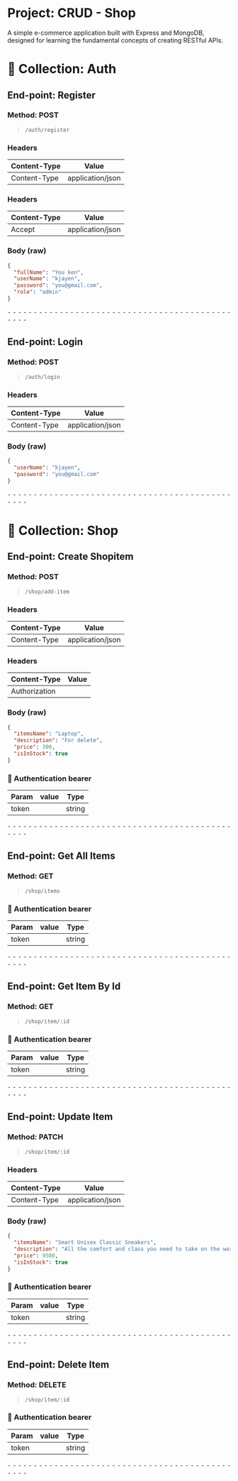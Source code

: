 # Project: CRUD - Shop

A simple e-commerce application built with Express and MongoDB, designed for learning the fundamental concepts of creating RESTful APIs.

# 📁 Collection: Auth

## End-point: Register

### Method: POST

> ```
> /auth/register
> ```

### Headers

| Content-Type | Value            |
| ------------ | ---------------- |
| Content-Type | application/json |

### Headers

| Content-Type | Value            |
| ------------ | ---------------- |
| Accept       | application/json |

### Body (**raw**)

```json
{
  "fullName": "You ken",
  "userName": "kjayen",
  "password": "you@gmail.com",
  "role": "admin"
}
```

⁃ ⁃ ⁃ ⁃ ⁃ ⁃ ⁃ ⁃ ⁃ ⁃ ⁃ ⁃ ⁃ ⁃ ⁃ ⁃ ⁃ ⁃ ⁃ ⁃ ⁃ ⁃ ⁃ ⁃ ⁃ ⁃ ⁃ ⁃ ⁃ ⁃ ⁃ ⁃ ⁃ ⁃ ⁃ ⁃ ⁃ ⁃ ⁃ ⁃ ⁃ ⁃ ⁃ ⁃ ⁃ ⁃ ⁃

## End-point: Login

### Method: POST

> ```
> /auth/login
> ```

### Headers

| Content-Type | Value            |
| ------------ | ---------------- |
| Content-Type | application/json |

### Body (**raw**)

```json
{
  "userName": "kjayen",
  "password": "you@gmail.com"
}
```

⁃ ⁃ ⁃ ⁃ ⁃ ⁃ ⁃ ⁃ ⁃ ⁃ ⁃ ⁃ ⁃ ⁃ ⁃ ⁃ ⁃ ⁃ ⁃ ⁃ ⁃ ⁃ ⁃ ⁃ ⁃ ⁃ ⁃ ⁃ ⁃ ⁃ ⁃ ⁃ ⁃ ⁃ ⁃ ⁃ ⁃ ⁃ ⁃ ⁃ ⁃ ⁃ ⁃ ⁃ ⁃ ⁃ ⁃

# 📁 Collection: Shop

## End-point: Create Shopitem

### Method: POST

> ```
> /shop/add-item
> ```

### Headers

| Content-Type | Value            |
| ------------ | ---------------- |
| Content-Type | application/json |

### Headers

| Content-Type  | Value |
| ------------- | ----- |
| Authorization |       |

### Body (**raw**)

```json
{
  "itemsName": "Laptop",
  "description": "For delete",
  "price": 300,
  "isInStock": true
}
```

### 🔑 Authentication bearer

| Param | value | Type   |
| ----- | ----- | ------ |
| token |       | string |

⁃ ⁃ ⁃ ⁃ ⁃ ⁃ ⁃ ⁃ ⁃ ⁃ ⁃ ⁃ ⁃ ⁃ ⁃ ⁃ ⁃ ⁃ ⁃ ⁃ ⁃ ⁃ ⁃ ⁃ ⁃ ⁃ ⁃ ⁃ ⁃ ⁃ ⁃ ⁃ ⁃ ⁃ ⁃ ⁃ ⁃ ⁃ ⁃ ⁃ ⁃ ⁃ ⁃ ⁃ ⁃ ⁃ ⁃

## End-point: Get All Items

### Method: GET

> ```
> /shop/items
> ```

### 🔑 Authentication bearer

| Param | value | Type   |
| ----- | ----- | ------ |
| token |       | string |

⁃ ⁃ ⁃ ⁃ ⁃ ⁃ ⁃ ⁃ ⁃ ⁃ ⁃ ⁃ ⁃ ⁃ ⁃ ⁃ ⁃ ⁃ ⁃ ⁃ ⁃ ⁃ ⁃ ⁃ ⁃ ⁃ ⁃ ⁃ ⁃ ⁃ ⁃ ⁃ ⁃ ⁃ ⁃ ⁃ ⁃ ⁃ ⁃ ⁃ ⁃ ⁃ ⁃ ⁃ ⁃ ⁃ ⁃

## End-point: Get Item By Id

### Method: GET

> ```
> /shop/item/:id
> ```

### 🔑 Authentication bearer

| Param | value | Type   |
| ----- | ----- | ------ |
| token |       | string |

⁃ ⁃ ⁃ ⁃ ⁃ ⁃ ⁃ ⁃ ⁃ ⁃ ⁃ ⁃ ⁃ ⁃ ⁃ ⁃ ⁃ ⁃ ⁃ ⁃ ⁃ ⁃ ⁃ ⁃ ⁃ ⁃ ⁃ ⁃ ⁃ ⁃ ⁃ ⁃ ⁃ ⁃ ⁃ ⁃ ⁃ ⁃ ⁃ ⁃ ⁃ ⁃ ⁃ ⁃ ⁃ ⁃ ⁃

## End-point: Update Item

### Method: PATCH

> ```
> /shop/item/:id
> ```

### Headers

| Content-Type | Value            |
| ------------ | ---------------- |
| Content-Type | application/json |

### Body (**raw**)

```json
{
  "itemsName": "Smart Unisex Classic Sneakers",
  "description": "All the comfort and class you need to take on the world",
  "price": 9500,
  "isInStock": true
}
```

### 🔑 Authentication bearer

| Param | value | Type   |
| ----- | ----- | ------ |
| token |       | string |

⁃ ⁃ ⁃ ⁃ ⁃ ⁃ ⁃ ⁃ ⁃ ⁃ ⁃ ⁃ ⁃ ⁃ ⁃ ⁃ ⁃ ⁃ ⁃ ⁃ ⁃ ⁃ ⁃ ⁃ ⁃ ⁃ ⁃ ⁃ ⁃ ⁃ ⁃ ⁃ ⁃ ⁃ ⁃ ⁃ ⁃ ⁃ ⁃ ⁃ ⁃ ⁃ ⁃ ⁃ ⁃ ⁃ ⁃

## End-point: Delete Item

### Method: DELETE

> ```
> /shop/item/:id
> ```

### 🔑 Authentication bearer

| Param | value | Type   |
| ----- | ----- | ------ |
| token |       | string |

⁃ ⁃ ⁃ ⁃ ⁃ ⁃ ⁃ ⁃ ⁃ ⁃ ⁃ ⁃ ⁃ ⁃ ⁃ ⁃ ⁃ ⁃ ⁃ ⁃ ⁃ ⁃ ⁃ ⁃ ⁃ ⁃ ⁃ ⁃ ⁃ ⁃ ⁃ ⁃ ⁃ ⁃ ⁃ ⁃ ⁃ ⁃ ⁃ ⁃ ⁃ ⁃ ⁃ ⁃ ⁃ ⁃ ⁃
